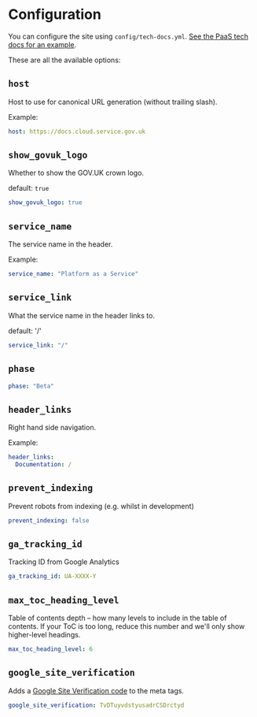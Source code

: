 # Configuration

You can configure the site using `config/tech-docs.yml`. [See the PaaS tech docs for an example](https://github.com/alphagov/paas-tech-docs/blob/master/config/tech-docs.yml).

These are all the available options:

## `host`

Host to use for canonical URL generation (without trailing slash).

Example:

```yaml
host: https://docs.cloud.service.gov.uk
```

## `show_govuk_logo`

Whether to show the GOV.UK crown logo.

default: `true`

```yaml
show_govuk_logo: true
```

## `service_name`

The service name in the header.

Example:

```yaml
service_name: "Platform as a Service"
```

## `service_link`

What the service name in the header links to.

default: '/'

```yaml
service_link: "/"
```

## `phase`

```yaml
phase: "Beta"
```

## `header_links`

Right hand side navigation.

Example:

```yaml
header_links:
  Documentation: /
```

## `prevent_indexing`

Prevent robots from indexing (e.g. whilst in development)

```yaml
prevent_indexing: false
```

## `ga_tracking_id`

Tracking ID from Google Analytics

```yaml
ga_tracking_id: UA-XXXX-Y
```

## `max_toc_heading_level`

Table of contents depth – how many levels to include in the table of contents. If your ToC is too long, reduce this number and we'll only show higher-level headings.

```yaml
max_toc_heading_level: 6
```

## `google_site_verification`

Adds a [Google Site Verification code](https://support.google.com/webmasters/answer/35179?hl=en) to the meta tags.

```yaml
google_site_verification: TvDTuyvdstyusadrCSDrctyd
```
